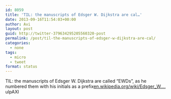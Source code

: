 ```yaml
---
id: 8059
title: 'TIL: the manuscripts of Edsger W. Dijkstra are cal…'
date: 2013-09-16T11:54:03+00:00
author: Avi
layout: post
guid: http://twitter-379634295205560320-post
permalink: /post/til-the-manuscripts-of-edsger-w-dijkstra-are-cal/
categories:
  - none
tags:
  - micro
  - tweet
format: status
---
```

TIL: the manuscripts of Edsger W. Dijkstra are called “EWDs”, as he numbered them with his initials as a prefix[en.wikipedia.org/wiki/Edsger_W.…](https://en.wikipedia.org/wiki/Edsger_W._Dijkstra)ulpAXl